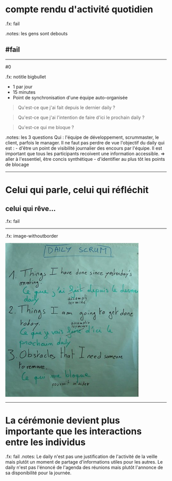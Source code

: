 # compte rendu d'activité <span class="green">quotidien</span>

.fx: fail

.notes: les gens sont debouts

## #fail

---

#0

.fx: notitle bigbullet

* 1 par jour
* 15 minutes
* Point de synchronisation d'une équipe auto-organisée

> Qu'est-ce que j'ai fait depuis le dernier daily ?

> Qu'est-ce que j'ai l'intention de faire d'ici le prochain daily ?

> Qu'est-ce qui me bloque ?

.notes: les 3 questions Qui : l'équipe de développement, scrummaster, le client, parfois le manager. Il ne faut pas perdre de vue l'objectif du daily qui est : - d'être un point de visibilité journalier des encours par l'équipe.  Il est important que tous les participants recoivent une information accessible. => aller à l'essentiel, être concis synthétique - d'identifier au plus tôt les points de blocage


---

# Celui qui parle, celui qui réfléchit
## celui qui rêve...
.fx: fail

---
.fx: image-withoutborder

![ce que j'ai terminé hier, ce que je vais terminé aujourd'hui, ce qui me bloque](images/daily-small.jpg)

---
# La cérémonie devient plus importante que les interactions entre les individus

.fx: fail
.notes: Le daily n'est pas une justification de l'activité de la veille mais plutôt un moment de partage d'informations utiles pour les autres. Le daily n'est pas l'énoncé de l'agenda des réunions mais plutôt l'annonce de sa disponibilité pour la journée. 

